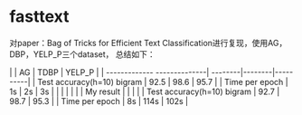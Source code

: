 # fasttext

对paper：Bag of Tricks for Efficient Text Classification进行复现，使用AG，DBP，YELP_P三个dataset， 总结如下：


|                             |    AG   |  TDBP  |  YELP_P  |
| ------------- --------------| --------|--------|----------|
| Test accuracy(h=10) bigram  |   92.5  |  98.6  |   95.7   |
| Time per epoch              |   1s    |  2s    |   3s     |
|                             |         |        |          |
| My result                   |         |        |          |
| Test accuracy(h=10) bigram  |   92.7  |  98.7  |   95.3   |
| Time per epoch              |   8s    |  114s  |   102s   |
